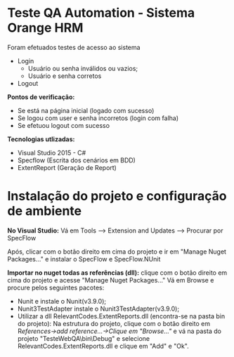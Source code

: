 # Teste QA Automation - Sistema Orange HRM

Foram efetuados testes de acesso ao sistema
- Login
  - Usuário ou senha inválidos ou vazios;
  - Usuário e senha corretos
- Logout

<b>Pontos de verificação:</b>
- Se está na página inicial (logado com sucesso)
- Se logou com user e senha incorretos (login com falha)
- Se efetuou logout com sucesso

<b>Tecnologias utlizadas:</b>

- Visual Studio 2015 - C#
- Specflow (Escrita dos cenários em BDD)
- ExtentReport (Geração de Report)

# Instalação do projeto e configuração de ambiente

<b>No Visual Studio:</b>
 Vá em Tools –> Extension and Updates –> Procurar por SpecFlow

Após, clicar com o botão direito em cima do projeto e ir em "Manage Nuget Packages..."
e instalar o SpecFlow e SpecFlow.NUnit

<b>Importar no nuget todas as referências (dll):</b>
clique com o botão direito em cima do projeto e acesse "Manage Nuget Packages..." Vá em Browse e procure pelos seguintes pacotes:

- Nunit e instale o Nunit(v3.9.0);
- Nunit3TestAdapter instale o  Nunit3TestAdapter(v3.9.0);
- Utilizar a dll RelevantCodes.ExtentReports.dll (encontra-se na pasta bin do projeto):
Na estrutura do projeto, clique com o botão direito em R*eferences->add reference...->Clique em "Browse..."* e vá na pasta do 
projeto "TesteWebQA\bin\Debug" e selecione RelevantCodes.ExtentReports.dll e clique em "Add" e "Ok".
